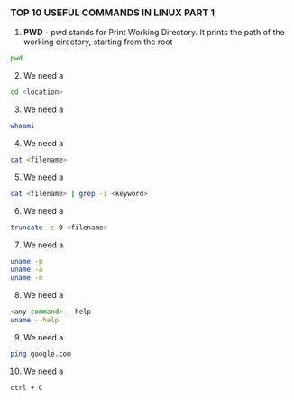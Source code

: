 ### TOP 10 USEFUL COMMANDS IN LINUX PART 1

1. **PWD** - pwd stands for Print Working Directory. It prints the path of the working directory, starting from the root 
  ```sh
  pwd
  ```
2. We need a 
  ```sh
  cd <location>
  ```
3. We need a
  ```sh
  whoami
  ```
4. We need a
  ```sh
  cat <filename>
  ```
5. We need a
  ```sh
  cat <filename> | grep -i <keyword>
  ```
6. We need a 
  ```sh
  truncate -s 0 <filename>
  ```
7. We need a 
  ```sh
  uname -p
  uname -a
  uname -n
  ```
8. We need a 
  ```sh
  <any command> --help
  uname --help
  ```
9. We need a 
  ```sh
  ping google.com
  ```
10. We need a
  ```sh
  ctrl + C
  ```
